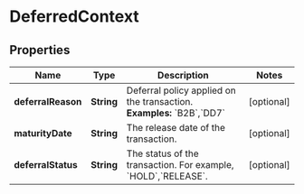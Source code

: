 
# DeferredContext

## Properties
Name | Type | Description | Notes
------------ | ------------- | ------------- | -------------
**deferralReason** | **String** | Deferral policy applied on the transaction.  **Examples:** &#x60;B2B&#x60;,&#x60;DD7&#x60; |  [optional]
**maturityDate** | **String** | The release date of the transaction. |  [optional]
**deferralStatus** | **String** | The status of the transaction. For example, &#x60;HOLD&#x60;,&#x60;RELEASE&#x60;. |  [optional]



